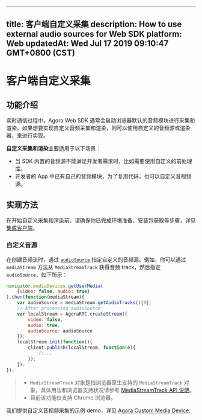 
---
title: 客户端自定义采集
description: How to use external audio sources for Web SDK
platform: Web
updatedAt: Wed Jul 17 2019 09:10:47 GMT+0800 (CST)
---
# 客户端自定义采集
## 功能介绍

实时通信过程中，Agora Web SDK 通常会启动浏览器默认的音频模块进行采集和渲染。如果想要实现自定义音频采集和渲染，则可以使用自定义的音频源或渲染器，来进行实现。

**自定义采集和渲染**主要适用于以下场景：

- 当 SDK 内置的音频源不能满足开发者需求时，比如需要使用自定义的前处理库。
- 开发者的 App 中已有自己的音频模块，为了复用代码，也可以自定义音视频源。

## 实现方法

在开始自定义采集和渲染前，请确保你已完成环境准备、安装包获取等步骤，详见[集成客户端](../../cn/Voice/web_prepare.md)。

### 自定义音源

在创建音频流时，通过  [`audioSource`](https://docs.agora.io/cn/Voice/API%20Reference/web/interfaces/agorartc.streamspec.html#audiosource) 指定自定义的音频源。例如，你可以通过 `mediaStream` 方法从 `MediaStreamTrack` 获得音频 track，然后指定 `audioSource`，如下所示：

```javascript
navigator.mediaDevices.getUserMedia(
    {video: false, audio: true}
).then(function(mediaStream){
    var audioSource = mediaStream.getAudioTracks()[0];
    // After processing audioSource
    var localStream = AgoraRTC.createStream({
        video: false,
        audio: true,
        audioSource: audioSource
    });
    localStream.init(function(){
        client.publish(localStream, function(e){
            //...
        });
    });
});
```

> - `MediaStreamTrack` 对象是指浏览器原生支持的 `MediaStreamTrack` 对象，具体用法和浏览器支持状况请参考 [MediaStreamTrack API 说明](https://developer.mozilla.org/en-US/docs/Web/API/MediaStreamTrack)。
> - 目前该功能仅支持 Chrome 浏览器。

我们提供自定义音视频采集的示例 demo，详见  [Agora Custom Media Device](https://github.com/AgoraIO/Advanced-Video/tree/master/Custom-Media-Device/Agora-Custom-VideoSource-Web).
